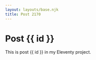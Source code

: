 ```yaml
---
layout: layouts/base.njk
title: Post 2170
---
```


# Post {{ id }}

This is post {{ id }} in my Eleventy project.
